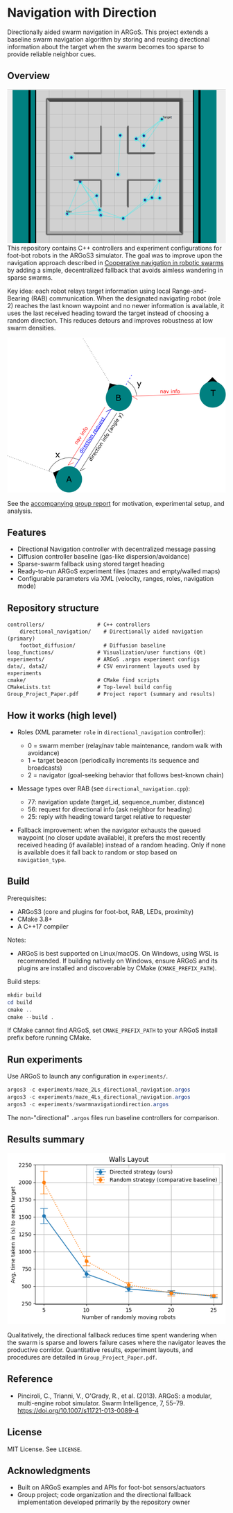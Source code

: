 # Navigation with Direction

Directionally aided swarm navigation in ARGoS. This project extends a baseline swarm navigation algorithm by storing and reusing directional information about the target when the swarm becomes too sparse to provide reliable neighbor cues.


## Overview
![Walls layout](assets/screenshot.png)
This repository contains C++ controllers and experiment configurations for foot-bot robots in the ARGoS3 simulator. The goal was to improve upon the navigation approach described in [Cooperative navigation in robotic swarms](https://link.springer.com/article/10.1007/s11721-013-0089-4) by adding a simple, decentralized fallback that avoids aimless wandering in sparse swarms.

Key idea: each robot relays target information using local Range-and-Bearing (RAB) communication. When the designated navigating robot (role 2) reaches the last known waypoint and no newer information is available, it uses the last received heading toward the target instead of choosing a random direction. This reduces detours and improves robustness at low swarm densities.

![Navigation Diagram](assets/diagram.png)

See the [accompanying group report](assets/Group_Project_Paper.pdf) for motivation, experimental setup, and analysis.

## Features

- Directional Navigation controller with decentralized message passing
- Diffusion controller baseline (gas-like dispersion/avoidance)
- Sparse-swarm fallback using stored target heading
- Ready-to-run ARGoS experiment files (mazes and empty/walled maps)
- Configurable parameters via XML (velocity, ranges, roles, navigation mode)

## Repository structure

```
controllers/                 # C++ controllers
	directional_navigation/    # Directionally aided navigation (primary)
	footbot_diffusion/         # Diffusion baseline
loop_functions/              # Visualization/user functions (Qt)
experiments/                 # ARGoS .argos experiment configs
data/, data2/                # CSV environment layouts used by experiments
cmake/                       # CMake find scripts
CMakeLists.txt               # Top-level build config
Group_Project_Paper.pdf      # Project report (summary and results)
```

## How it works (high level)

- Roles (XML parameter `role` in `directional_navigation` controller):

  - 0 = swarm member (relay/nav table maintenance, random walk with avoidance)
  - 1 = target beacon (periodically increments its sequence and broadcasts)
  - 2 = navigator (goal-seeking behavior that follows best-known chain)
- Message types over RAB (see `directional_navigation.cpp`):

  - 77: navigation update (target_id, sequence_number, distance)
  - 56: request for directional info (ask neighbor for heading)
  - 25: reply with heading toward target relative to requester
- Fallback improvement: when the navigator exhausts the queued waypoint (no closer update available), it prefers the most recently received heading (if available) instead of a random heading. Only if none is available does it fall back to random or stop based on `navigation_type`.

## Build

Prerequisites:

- ARGoS3 (core and plugins for foot-bot, RAB, LEDs, proximity)
- CMake 3.8+
- A C++17 compiler

Notes:

- ARGoS is best supported on Linux/macOS. On Windows, using WSL is recommended. If building natively on Windows, ensure ARGoS and its plugins are installed and discoverable by CMake (`CMAKE_PREFIX_PATH`).

Build steps:

```powershell
mkdir build
cd build
cmake ..
cmake --build .
```

If CMake cannot find ARGoS, set `CMAKE_PREFIX_PATH` to your ARGoS install prefix before running CMake.

## Run experiments

Use ARGoS to launch any configuration in `experiments/`.

```powershell
argos3 -c experiments/maze_2Ls_directional_navigation.argos
argos3 -c experiments/maze_4Ls_directional_navigation.argos
argos3 -c experiments/swarmnavigationdirection.argos
```

The non-"directional" `.argos` files run baseline controllers for comparison.

## Results summary
![Results](assets/results1.png)

Qualitatively, the directional fallback reduces time spent wandering when the swarm is sparse and lowers failure cases where the navigator leaves the productive corridor. Quantitative results, experiment layouts, and procedures are detailed in `Group_Project_Paper.pdf`.

## Reference

- Pinciroli, C., Trianni, V., O'Grady, R., et al. (2013). ARGoS: a modular, multi-engine robot simulator. Swarm Intelligence, 7, 55–79. https://doi.org/10.1007/s11721-013-0089-4

## License

MIT License. See `LICENSE`.

## Acknowledgments

- Built on ARGoS examples and APIs for foot-bot sensors/actuators
- Group project; code organization and the directional fallback implementation developed primarily by the repository owner
